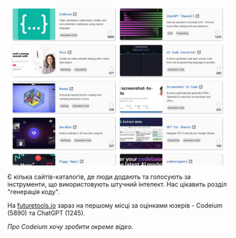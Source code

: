 <!--
date: 2024-03-14T12:56:57
photo: ![Photo](2024-03-14-12-56-57.jpg)


-->

![Photo](2024-03-14-12-56-57.jpg)

Є кілька сайтів-каталогів, де люди додають та голосують за інструменти, що використовують штучний інтелект. Нас цікавить розділ "генерація коду". 

На [futuretools.io](https://www.futuretools.io/?tags-n5zn=generative-code)  зараз на першому місці за оцінками юзерів - Codeium (5890) та ChatGPT (1245).

_Про Codeium хочу зробити окреме відео._